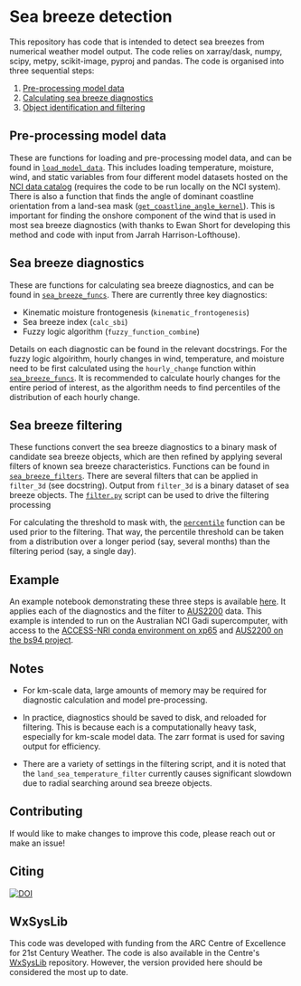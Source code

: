 # Sea breeze detection

This repository has code that is intended to detect sea breezes from numerical weather model output. The code relies on xarray/dask, numpy, scipy, metpy, scikit-image, pyproj and pandas. The code is organised into three sequential steps:

1) [Pre-processing model data](#pre-processing-model-data)
2) [Calculating sea breeze diagnostics](#sea-breeze-diagnostics)
3) [Object identification and filtering](#sea-breeze-filtering)

## Pre-processing model data

These are functions for loading and pre-processing model data, and can be found in [`load_model_data`](load_model_data.py). This includes loading temperature, moisture, wind, and static variables from four different model datasets hosted on the [NCI data catalog](https://geonetwork.nci.org.au/geonetwork/srv/eng/catalog.search#/home) (requires the code to be run locally on the NCI system). There is also a function that finds the angle of dominant coastline orientation from a land-sea mask ([`get_coastline_angle_kernel`](load_model_data.py#L639)). This is important for finding the onshore component of the wind that is used in most sea breeze diagnostics (with thanks to Ewan Short for developing this method and code with input from Jarrah Harrison-Lofthouse).

## Sea breeze diagnostics

These are functions for calculating sea breeze diagnostics, and can be found in [`sea_breeze_funcs`](sea_breeze_funcs.py). There are currently three key diagnostics:

* Kinematic moisture frontogenesis (`kinematic_frontogenesis`)
* Sea breeze index (`calc_sbi`)
* Fuzzy logic algorithm (`fuzzy_function_combine`)

Details on each diagnostic can be found in the relevant docstrings. For the fuzzy logic algoirithm, hourly changes in wind, temperature, and moisture need to be first calculated using the `hourly_change` function within [`sea_breeze_funcs`](sea_breeze_funcs.py). It is recommended to calculate hourly changes for the entire period of interest, as the algorithm needs to find percentiles of the distribution of each hourly change.

<!-- For processing the diagnostic functions, python scripts exist in each of the model directories (e.g. [`aus2200/aus2200_sbi.py`](https://github.com/andrewbrown31/sea_breeze_analysis/blob/main/aus2200/aus2200_sbi.py) calculates the sea breeze index from AUS2200) as well bash scripts that submit those python scripts to the PBS queue (e.g. [`aus2200/aus2200_sbi.sh`](https://github.com/andrewbrown31/sea_breeze_analysis/blob/main/aus2200/diagnostic_jobs/aus2200_sbi_smooth4_2016.sh)). Note that for km-scale data (such as AUS2200 or BARRA-C), large amounts of memory may be required. -->


## Sea breeze filtering

These functions convert the sea breeze diagnostics to a binary mask of candidate sea breeze objects, which are then refined by applying several filters of known sea breeze characteristics. Functions can be found in [`sea_breeze_filters`](sea_breeze_filters.py). There are several filters that can be applied in `filter_3d` (see docstring). Output from `filter_3d` is a binary dataset of sea breeze objects. The [`filter.py`](filter.py) script can be used to drive the filtering processing

<!-- as well bash scripts that submit those python scripts to the PBS queue (e.g. [`aus2200/filter.sh`](https://github.com/andrewbrown31/sea_breeze_analysis/blob/main/aus2200/filter_jobs/filter_smooth_s4.sh)). Again, for km-scale model data large amounts of memory may be required. There are a variety of settings in the filtering script, and it is noted that the `land_sea_temperature_filter` currently causes significant slowdown due to radial searching around sea breeze objects. -->

For calculating the threshold to mask with, the [`percentile`](sea_breeze_filters.py#L72) function can be used prior to the filtering. That way, the percentile threshold can be taken from a distribution over a longer period (say, several months) than the filtering period (say, a single day).

## Example 

An example notebook demonstrating these three steps is available [here](example_notebooks/aus2200_sea_breeze_identification.ipynb). It applies each of the diagnostics and the filter to [AUS2200](https://dx.doi.org/10.25914/w95d-q328) data. This example is intended to run on the Australian NCI Gadi supercomputer, with access to the [ACCESS-NRI conda environment on xp65](https://docs.access-hive.org.au/getting_started/environments/) and [AUS2200 on the bs94 project](https://dx.doi.org/10.25914/w95d-q328).

## Notes

* For km-scale data, large amounts of memory may be required for diagnostic calculation and model pre-processing.

* In practice, diagnostics should be saved to disk, and reloaded for filtering. This is because each is a computationally heavy task, especially for km-scale model data. The zarr format is used for saving output for efficiency.

* There are a variety of settings in the filtering script, and it is noted that the `land_sea_temperature_filter` currently causes significant slowdown due to radial searching around sea breeze objects.

## Contributing

If would like to make changes to improve this code, please reach out or make an issue!

## Citing
[![DOI](https://zenodo.org/badge/DOI/10.5281/zenodo.16938245.svg)](https://doi.org/10.5281/zenodo.16938245)

## WxSysLib
This code was developed with funding from the ARC Centre of Excellence for 21st Century Weather. The code is also available in the Centre's [WxSysLib](https://github.com/21centuryweather/WxSysLib/tree/main) repository. However, the version provided here should be considered the most up to date.